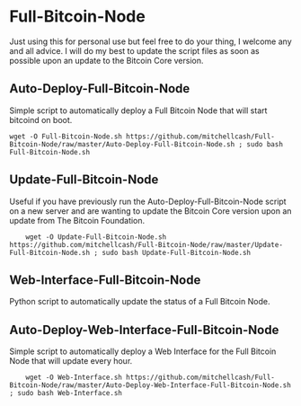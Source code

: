 Full-Bitcoin-Node
=================
Just using this for personal use but feel free to do your thing, I welcome any and all advice. I will do my best to update the script files as soon as possible upon an update to the Bitcoin Core version.

Auto-Deploy-Full-Bitcoin-Node
-----------------------------
Simple script to automatically deploy a Full Bitcoin Node that will start bitcoind on boot.

    wget -O Full-Bitcoin-Node.sh https://github.com/mitchellcash/Full-Bitcoin-Node/raw/master/Auto-Deploy-Full-Bitcoin-Node.sh ; sudo bash Full-Bitcoin-Node.sh

Update-Full-Bitcoin-Node
------------------------
Useful if you have previously run the Auto-Deploy-Full-Bitcoin-Node script on a new server and are wanting to update the Bitcoin Core version upon an update from The Bitcoin Foundation.

        wget -O Update-Full-Bitcoin-Node.sh https://github.com/mitchellcash/Full-Bitcoin-Node/raw/master/Update-Full-Bitcoin-Node.sh ; sudo bash Update-Full-Bitcoin-Node.sh
        
Web-Interface-Full-Bitcoin-Node
-------------------------------
Python script to automatically update the status of a Full Bitcoin Node.

Auto-Deploy-Web-Interface-Full-Bitcoin-Node
-------------------------------------------
Simple script to automatically deploy a Web Interface for the Full Bitcoin Node that will update every hour.

        wget -O Web-Interface.sh https://github.com/mitchellcash/Full-Bitcoin-Node/raw/master/Auto-Deploy-Web-Interface-Full-Bitcoin-Node.sh ; sudo bash Web-Interface.sh
